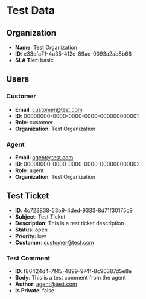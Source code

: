 # Test Data

## Organization
- **Name**: Test Organization
- **ID**: e33cfa71-4a35-412e-89ac-0093a2ab8b68
- **SLA Tier**: basic

## Users

### Customer
- **Email**: customer@test.com
- **ID**: 00000000-0000-0000-0000-000000000001
- **Role**: customer
- **Organization**: Test Organization

### Agent
- **Email**: agent@test.com
- **ID**: 00000000-0000-0000-0000-000000000002
- **Role**: agent
- **Organization**: Test Organization

## Test Ticket
- **ID**: 4c723838-53b9-4ded-9333-8d71f30175c9
- **Subject**: Test Ticket
- **Description**: This is a test ticket description
- **Status**: open
- **Priority**: low
- **Customer**: customer@test.com

### Test Comment
- **ID**: f86424d4-7f45-4899-974f-8c96387d5e8e
- **Body**: This is a test comment from the agent
- **Author**: agent@test.com
- **Is Private**: false 